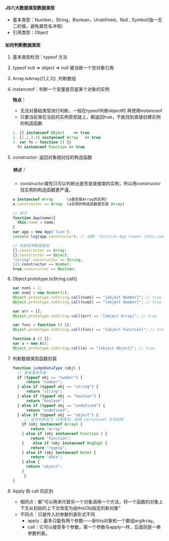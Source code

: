 #### JS六大数据类型数据类型

- 基本类型：Number，String，Boolean，Undefined，Null ,  Symbol(独一无二的值，避免属性名冲突)
- 引用类型：Object

#### 如何判断数据类型

1. 基本类型检测：typeof 方法 

2. typeof null => object => null  被当做一个空对象引用

3. Array.isArray([1,2,3]) ,判断数组 

4. instanceof：判断一个变量是否是某个对象的实例   

   **特点：**

   - 无法对基础类型进行判断，一般在typeof判断object时 再使用instanceof
   - 只要当前类在当前的实例原型链上，都返回true，不能找到直接创建实例的构造函数

   ```js
   1. {} instanceof Object    => true
   2. [1,2,3,4] instanceof Array   => true
   3. var fn = function () {}   
   	 fn instanceof Function => true
   ```

5. constructor: 返回对象相对应的构造函数

   ##### 特点：

   - constructor属性只可以判断出是否是直接类的实例，所以用constructor找实例的构造函数更严谨。

   ```js
   a instanceof Array      (a是否是Array的实例) 
   a.constructor == Array  (a实例的构造函数是否是 Array)
   
   // 例子
   function App(name){
     this.name = name;
   }
   var app = new App('tian');
   console.log(app.constructor); // 函数  function App (name) {this.name = name}
   
   // 判断各种数据类型
   [].constructor == Array;
   {}.constructor == Object;
   "string".constructor == String;
   123.constructor == Number;
   true.constructor == Boolean;
   ```

   

6. Object.prototype.toString.call()

   ```js
   var num1 = 1;
   var num2 = new Number(1);
   Object.prototype.toString.call(num1) == "[object Number]"; // true
   Object.prototype.toString.call(num2) == "[object Number]"; // true
   
   var arr = [];
   Object.prototype.toString.call(arr) == "[object Array]"; // true
   
   var func = function () {};
   Object.prototype.toString.call(func) == "[object Function]"; // true
   
   function A () {};
   var a = new A();
   Object.prototype.toString.call(a) == "[object Object]"; // true
   ```

7. 判断数据类型函数封装

   ```js
   function judgeDataType (obj) {
     // 基本类型判断
     if (typeof obj == "number") {
         return "number";
     } else if (typeof obj == "string") {
         return "string";      
     } else if (typeof obj == "boolean") {
         return "boolean";
     } else if (typeof obj == "undefined") {
         return "undefined";      
     } else if (typeof obj == "object") {
        // 此时判断此为 引用类型，采用 instanceof 方法判断
       if (obj instanceof Array) {
           return "array"
       } else if (obj instanceof Function ) {
           return "function";
       }	else if (obj instanceof RegExp) {
           return "regexp";     
       } else if (obj instanceof Date) {
           return "date";     
       } else {
         return "object";
       }
    	}
   }
   ```

   

8. Apply 和 call 的区别
   - 相同点：都“可以用来代替另一个对象调用一个方法，将一个函数的对象上下文从初始的上下文改变为由thisObj指定的新对象”
   - 不同点：只是传入的参数列表形式不同
     - apply：最多只能有两个参数——新this对象和一个数组argArray。
     - call：它可以接受多个参数，第一个参数与apply一样，后面则是一串参数列表。